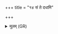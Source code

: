 +++
title = "१४ सं ते दधामि"

+++
<details><summary>मूलम् (GR)</summary>

सं ते दधामि दद्भिर्  
दतः सं ते हन्वा हनू ।  
सं ते जिह्वया जिह्वां  
सं त आस्नाह आस्यम् ॥
</details>